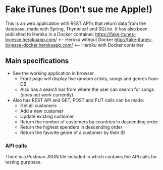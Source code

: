# Fake iTunes (Don't sue me Apple!)

This is an web application with REST API's that return data from the database, made with
Spring, Thymeleaf and SQLite. It has also been published to Heroku in a Docker container.
https://fake-itunes-byjesse.herokuapp.com/ <-- Heroku without Docker
http://fake-itunes-byjesse-docker.herokuapp.com/ <-- Heroku with Docker container

## Main specifications

- See the working application in browser
    * Front page will display five random artists, songs and genres from DB
    * Also has a search bar from where the user can search for songs (does not work currently)
- Also has REST API and GET, POST and PUT calls can be made:
    * Get all customers
    * Add a new customer
    * Update existing customer
    * Return the number of customers by countries in descending order
    * Return the highest spenders in descending order
    * Return the favorite genre of a customer by their ID

### API calls

There is a Postman JSON file included in which contains the API calls for testing purposes.
